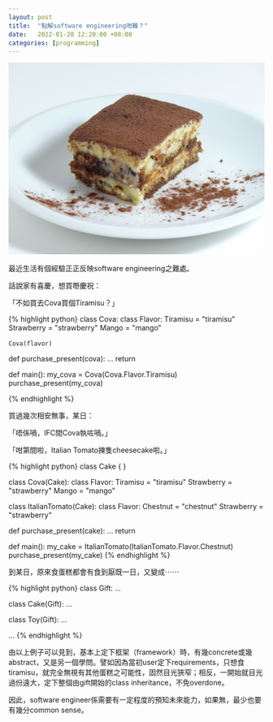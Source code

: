 ```yaml
---
layout: post
title:  "點解software engineering咁難？"
date:   2022-01-20 12:20:00 +08:00
categories: [programming]
---
```

![image](/assets/img/Tiramisu_-_Raffaele_Diomede.jpg)

最近生活有個經驗正正反映software engineering之難處。

話說家有喜慶，想買嘢慶祝：

「不如買去Cova買個Tiramisu？」

{% highlight python}
class Cova:
	class Flavor:
        Tiramisu = "tiramisu"
        Strawberry = "strawberry"
        Mango = "mango"

	Cova(flavor)

def purchase_present(cova):
    ...
    return

def main():
	my_cova = Cova(Cova.Flavor.Tiramisu)
	purchase_present(my_cova)

{% endhighlight %}

買過幾次相安無事，某日：

「唔係喎，IFC間Cova執咗喎。」

「咁第間啦，Italian Tomato揀隻cheesecake啦。」

{% highlight python}
class Cake
{
}

class Cova(Cake):
	class Flavor:
        Tiramisu = "tiramisu"
        Strawberry = "strawberry"
        Mango = "mango"

class ItalianTomato(Cake):
	class Flavor:
        Chestnut = "chestnut"
        Strawberry = "strawberry"

def purchase_present(cake):
    ...
    return

def main():
	my_cake = ItalianTomato(ItalianTomato.Flavor.Chestnut)
	purchase_present(my_cake)
{% endhighlight %}

到某日，原來食蛋糕都會有食到厭既一日，又變成⋯⋯

{% highlight python}
class Gift:
    ...

class Cake(Gift):
    ...

class Toy(Gift):
    ...

...
{% endhighlight %}

由以上例子可以見到，基本上定下框架（framework）時，有幾concrete或幾abstract，又是另一個學問。譬如因為當初user定下requirements，只想食tiramisu，就完全無視有其他蛋糕之可能性，固然目光狹窄；相反，一開始就目光過份遠大，定下整個由gift開始的class inheritance，不免overdone。

因此，software engineer係需要有一定程度的預知未來能力，如果無，最少也要有幾分common sense。
